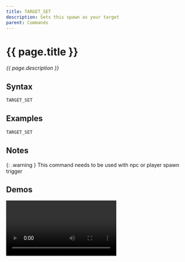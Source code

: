 ```yaml
---
title: TARGET_SET
description: Sets this spawn as your target
parent: Commands
---
```


# {{ page.title }}

_{{ page.description }}_

## Syntax

```java
TARGET_SET    


```

## Examples

```java
TARGET_SET
```

## Notes

{: .warning }
This command needs to be used with npc or player spawn trigger

## Demos

![](https://i.imgur.com/2USp9oo.mp4)

